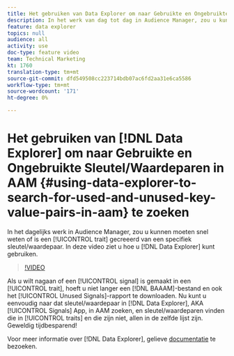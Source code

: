 ```yaml
---
title: Het gebruiken van Data Explorer om naar Gebruikte en Ongebruikte Sleutel/Waardeparen in AAM te zoeken
description: In het werk van dag tot dag in Audience Manager, zou u kunnen moeten snel te weten komen als een eigenschap van een specifiek zeer belangrijk/waardepaar is gecreeerd. In deze video ziet u hoe u er achter kunt komen met Data Explorer.
feature: data explorer
topics: null
audience: all
activity: use
doc-type: feature video
team: Technical Marketing
kt: 1760
translation-type: tm+mt
source-git-commit: dfd549508cc223714bdb07ac6fd2aa31e6ca5586
workflow-type: tm+mt
source-wordcount: '171'
ht-degree: 0%

---
```



# Het gebruiken van [!DNL Data Explorer] om naar Gebruikte en Ongebruikte Sleutel/Waardeparen in AAM {#using-data-explorer-to-search-for-used-and-unused-key-value-pairs-in-aam} te zoeken

In het dagelijks werk in Audience Manager, zou u kunnen moeten snel weten of is een [!UICONTROL trait] gecreeerd van een specifiek sleutel/waardepaar. In deze video ziet u hoe u [!DNL Data Explorer] kunt gebruiken.

>[!VIDEO](https://video.tv.adobe.com/v/25148/?quality=12)

Als u wilt nagaan of een [!UICONTROL signal] is gemaakt in een [!UICONTROL trait], hoeft u niet langer een [!DNL BAAAM]-bestand en ook het [!UICONTROL Unused Signals]-rapport te downloaden. Nu kunt u eenvoudig naar dat sleutel/waardepaar in [!DNL Data Explorer], AKA [!UICONTROL Signals] App, in AAM zoeken, en sleutel/waardeparen vinden die in [!UICONTROL traits] en die zijn niet, allen in de zelfde lijst zijn. Geweldig tijdbesparend!

Voor meer informatie over [!DNL Data Explorer], gelieve [documentatie](https://experiencecloud.adobe.com/resources/help/en_US/aam/data-explorer.html) te bezoeken.